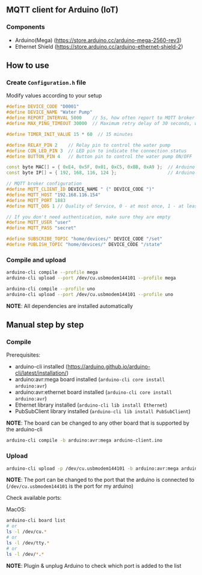 ## MQTT client for Arduino (IoT)

### Components

- Arduino(Mega) (https://store.arduino.cc/arduino-mega-2560-rev3)
- Ethernet Shield (https://store.arduino.cc/arduino-ethernet-shield-2)

## How to use

### Create `Configuration.h` file

Modify values according to your setup

```cpp
#define DEVICE_CODE "D0001"
#define DEVICE_NAME "Water Pump"
#define REPORT_INTERVAL 5000    // 5s, how often report to MQTT broker
#define MAX_PING_TIMEOUT 30000  // Maximum retry delay of 30 seconds, when MQTT broker is not available

#define TIMER_INIT_VALUE 15 * 60  // 15 minutes

#define RELAY_PIN 2    // Relay pin to control the water pump
#define CON_LED_PIN 3  // LED pin to indicate the connection status
#define BUTTON_PIN 4   // Button pin to control the water pump ON/OFF

const byte MAC[] = { 0xE4, 0x5F, 0x01, 0xC5, 0xBB, 0xA9 };  // Arduino shield MAC
const byte IP[] = { 192, 168, 116, 124 };                   // Arduino shield IP

// MQTT broker configuration
#define MQTT_CLIENT_ID DEVICE_NAME " (" DEVICE_CODE ")"
#define MQTT_HOST "192.168.116.154"
#define MQTT_PORT 1883
#define MQTT_QOS 1 // Quality of Service, 0 - at most once, 1 - at least once, 2 - exactly once

// If you don't need authentication, make sure they are empty
#define MQTT_USER "user"
#define MQTT_PASS "secret"

#define SUBSCRIBE_TOPIC "home/devices/" DEVICE_CODE "/set"
#define PUBLISH_TOPIC "home/devices/" DEVICE_CODE "/state"
```

### Compile and upload

```bash
arduino-cli compile --profile mega
arduino-cli upload --port /dev/cu.usbmodem144101 --profile mega
```

```bash
arduino-cli compile --profile uno
arduino-cli upload --port /dev/cu.usbmodem144101 --profile uno
```

__NOTE__: All dependencies are installed automatically

## Manual step by step

### Compile

Prerequisites:

- arduino-cli installed (https://arduino.github.io/arduino-cli/latest/installation/)
- arduino:avr:mega board installed (`arduino-cli core install arduino:avr`)
- arduino:avr:ethernet board installed (`arduino-cli core install arduino:avr`)
- Ethernet library installed (`arduino-cli lib install Ethernet`)
- PubSubClient library installed (`arduino-cli lib install PubSubClient`)

__NOTE__: The board can be changed to any other board that is supported by the arduino-cli

```bash
arduino-cli compile -b arduino:avr:mega arduino-client.ino
```

### Upload

```bash
arduino-cli upload -p /dev/cu.usbmodem144101 -b arduino:avr:mega arduino-client.ino
```

__NOTE__: The port can be changed to the port that the arduino is connected to (`/dev/cu.usbmodem144101` is the port for
my arduino)

Check available ports:

MacOS:
```bash
arduino-cli board list
# or
ls -l /dev/cu.*
# or
ls -l /dev/tty.*
# or
ls -l /dev/*.*
```
__NOTE__: Plugin & unplug Arduino to check which port is added to the list
